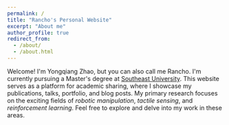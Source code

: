 ```yaml
---
permalink: /
title: "Rancho's Personal Website"
excerpt: "About me"
author_profile: true
redirect_from: 
  - /about/
  - /about.html
---
```


Welcome! I'm Yongqiang Zhao, but you can also call me Rancho. I'm currently pursuing a Master's degree at [Southeast University](https://www.seu.edu.cn/). This website serves as a platform for academic sharing, where I showcase my publications, talks, portfolio, and blog posts. My primary research focuses on the exciting fields of *robotic manipulation*, *tactile sensing*, and *reinforcement learning*. Feel free to explore and delve into my work in these areas.
